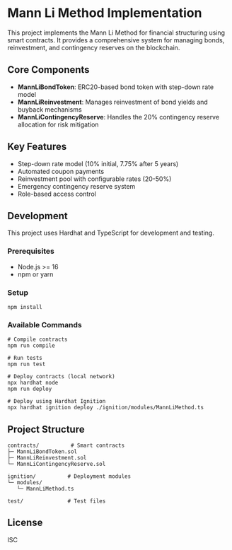 # Mann Li Method Implementation

This project implements the Mann Li Method for financial structuring using smart contracts. It provides a comprehensive system for managing bonds, reinvestment, and contingency reserves on the blockchain.

## Core Components

- **MannLiBondToken**: ERC20-based bond token with step-down rate model
- **MannLiReinvestment**: Manages reinvestment of bond yields and buyback mechanisms
- **MannLiContingencyReserve**: Handles the 20% contingency reserve allocation for risk mitigation

## Key Features

- Step-down rate model (10% initial, 7.75% after 5 years)
- Automated coupon payments
- Reinvestment pool with configurable rates (20-50%)
- Emergency contingency reserve system
- Role-based access control

## Development

This project uses Hardhat and TypeScript for development and testing.

### Prerequisites

- Node.js >= 16
- npm or yarn

### Setup

```shell
npm install
```

### Available Commands

```shell
# Compile contracts
npm run compile

# Run tests
npm run test

# Deploy contracts (local network)
npx hardhat node
npm run deploy

# Deploy using Hardhat Ignition
npx hardhat ignition deploy ./ignition/modules/MannLiMethod.ts
```

## Project Structure

```
contracts/          # Smart contracts
├─ MannLiBondToken.sol
├─ MannLiReinvestment.sol
└─ MannLiContingencyReserve.sol

ignition/          # Deployment modules
└─ modules/
   └─ MannLiMethod.ts

test/              # Test files
```

## License

ISC
